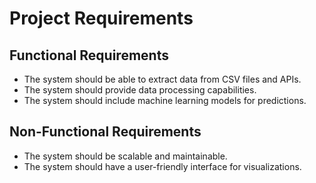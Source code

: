 # Project Requirements

## Functional Requirements
- The system should be able to extract data from CSV files and APIs.
- The system should provide data processing capabilities.
- The system should include machine learning models for predictions.

## Non-Functional Requirements
- The system should be scalable and maintainable.
- The system should have a user-friendly interface for visualizations.